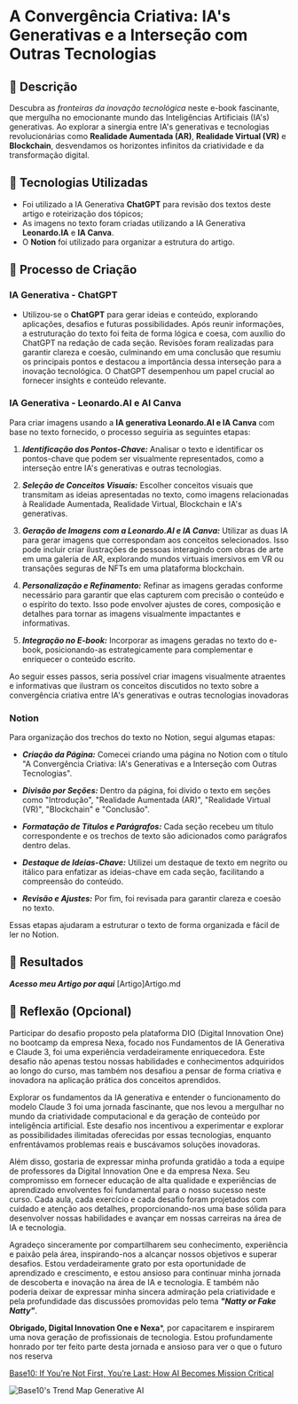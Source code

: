 # A Convergência Criativa: IA's Generativas e a Interseção com Outras Tecnologias

## 📒 Descrição
Descubra as *fronteiras da inovação tecnológica* neste e-book fascinante, que mergulha no emocionante mundo das Inteligências Artificiais (IA's) generativas. Ao explorar a sinergia entre IA's generativas e tecnologias revolucionárias como **Realidade Aumentada (AR)**, **Realidade Virtual (VR)** e **Blockchain**, desvendamos os horizontes infinitos da criatividade e da transformação digital.

## 🤖 Tecnologias Utilizadas
* Foi utilizado a IA Generativa **ChatGPT** para revisão dos textos deste artigo e roteirização dos tópicos;
* As imagens no texto foram criadas utilizando a IA Generativa **Leonardo.IA** e **IA Canva**.
* O **Notion** foi utilizado para organizar a estrutura do artigo.
## 🧐 Processo de Criação
### IA Generativa - ChatGPT
- Utilizou-se o **ChatGPT** para gerar ideias e conteúdo, explorando aplicações, desafios e futuras possibilidades. Após reunir informações, a estruturação do texto foi feita de forma lógica e coesa, com auxílio do ChatGPT na redação de cada seção. Revisões foram realizadas para garantir clareza e coesão, culminando em uma conclusão que resumiu os principais pontos e destacou a importância dessa interseção para a inovação tecnológica. O ChatGPT desempenhou um papel crucial ao fornecer insights e conteúdo relevante.
### 
### IA Generativa - Leonardo.AI e AI Canva

Para criar imagens usando a **IA generativa Leonardo.AI e IA Canva** com base no texto fornecido, o processo seguiria as seguintes etapas:

1. ***Identificação dos Pontos-Chave:*** Analisar o texto e identificar os pontos-chave que podem ser visualmente representados, como a interseção entre IA's generativas e outras tecnologias.

2. ***Seleção de Conceitos Visuais:*** Escolher conceitos visuais que transmitam as ideias apresentadas no texto, como imagens relacionadas à Realidade Aumentada, Realidade Virtual, Blockchain e IA's generativas.

3. ***Geração de Imagens com a Leonardo.AI e IA Canva:*** Utilizar as duas IA para gerar imagens que correspondam aos conceitos selecionados. Isso pode incluir criar ilustrações de pessoas interagindo com obras de arte em uma galeria de AR, explorando mundos virtuais imersivos em VR ou transações seguras de NFTs em uma plataforma blockchain.

4. ***Personalização e Refinamento:*** Refinar as imagens geradas conforme necessário para garantir que elas capturem com precisão o conteúdo e o espírito do texto. Isso pode envolver ajustes de cores, composição e detalhes para tornar as imagens visualmente impactantes e informativas.

5. ***Integração no E-book:*** Incorporar as imagens geradas no texto do e-book, posicionando-as estrategicamente para complementar e enriquecer o conteúdo escrito.

Ao seguir esses passos, seria possível criar imagens visualmente atraentes e informativas que ilustram os conceitos discutidos no texto sobre a convergência criativa entre IA's generativas e outras tecnologias inovadoras
###
### Notion
Para organização dos trechos do texto no Notion, segui algumas etapas:

- ***Criação da Página:*** Comecei criando uma página no Notion com o título "A Convergência Criativa: IA's Generativas e a Interseção com Outras Tecnologias".

- ***Divisão por Seções:*** Dentro da página, foi divido o texto em seções como "Introdução", "Realidade Aumentada (AR)", "Realidade Virtual (VR)", "Blockchain" e "Conclusão".

- ***Formatação de Títulos e Parágrafos:*** Cada seção recebeu um título correspondente e os trechos de texto são adicionados como parágrafos dentro delas.

- ***Destaque de Ideias-Chave:*** Utilizei um destaque de texto em negrito ou itálico para enfatizar as ideias-chave em cada seção, facilitando a compreensão do conteúdo.

- ***Revisão e Ajustes:*** Por fim, foi revisada para garantir clareza e coesão no texto.

Essas etapas ajudaram a estruturar o texto de forma organizada e fácil de ler no Notion.

## 🚀 Resultados
***Acesso meu Artigo por aqui*** [Artigo]Artigo.md
## 💭 Reflexão (Opcional)
Participar do desafio proposto pela plataforma DIO (Digital Innovation One) no bootcamp da empresa Nexa, focado nos Fundamentos de IA Generativa e Claude 3, foi uma experiência verdadeiramente enriquecedora. Este desafio não apenas testou nossas habilidades e conhecimentos adquiridos ao longo do curso, mas também nos desafiou a pensar de forma criativa e inovadora na aplicação prática dos conceitos aprendidos.

Explorar os fundamentos da IA generativa e entender o funcionamento do modelo Claude 3 foi uma jornada fascinante, que nos levou a mergulhar no mundo da criatividade computacional e da geração de conteúdo por inteligência artificial. Este desafio nos incentivou a experimentar e explorar as possibilidades ilimitadas oferecidas por essas tecnologias, enquanto enfrentávamos problemas reais e buscávamos soluções inovadoras.

Além disso, gostaria de expressar minha profunda gratidão a toda a equipe de professores da Digital Innovation One e da empresa Nexa. Seu compromisso em fornecer educação de alta qualidade e experiências de aprendizado envolventes foi fundamental para o nosso sucesso neste curso. Cada aula, cada exercício e cada desafio foram projetados com cuidado e atenção aos detalhes, proporcionando-nos uma base sólida para desenvolver nossas habilidades e avançar em nossas carreiras na área de IA e tecnologia.

Agradeço sinceramente por compartilharem seu conhecimento, experiência e paixão pela área, inspirando-nos a alcançar nossos objetivos e superar desafios. Estou verdadeiramente grato por esta oportunidade de aprendizado e crescimento, e estou ansioso para continuar minha jornada de descoberta e inovação na área de IA e tecnologia. E também não poderia deixar de expressar minha sincera admiração pela criatividade e pela profundidade das discussões promovidas pelo tema ***"Natty or Fake Natty"***.

**Obrigado, Digital Innovation One e Nexa***, por capacitarem e inspirarem uma nova geração de profissionais de tecnologia. Estou profundamente honrado por ter feito parte desta jornada e ansioso para ver o que o futuro nos reserva





[Base10: If You’re Not First, You’re Last: How AI Becomes Mission Critical](https://base10.vc/post/generative-ai-mission-critical/)

![Base10's Trend Map Generative AI](https://github.com/digitalinnovationone/lab-natty-or-not/assets/730492/f4df26e8-f8f7-4419-8252-c69d73ea930c)
